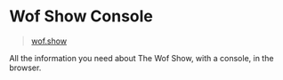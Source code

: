 # Wof Show Console

> [wof.show](https://wof.show)

All the information you need about The Wof Show, with a console, in the browser.
